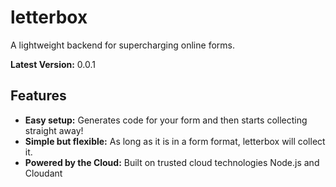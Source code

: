 # letterbox

A lightweight backend for supercharging online forms.
  
**Latest Version:** 0.0.1

## Features

- **Easy setup:** Generates code for your form and then starts collecting straight away!
- **Simple but flexible:** As long as it is in a form format, letterbox will collect it.
- **Powered by the Cloud:** Built on trusted cloud technologies Node.js and Cloudant
